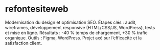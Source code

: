 # refontesiteweb
Modernisation du design et optimisation SEO. Étapes clés : audit, wireframes, développement responsive (HTML/CSS/JS, WordPress), tests et mise en ligne. Résultats : -40 % temps de chargement, +30 % trafic organique. Outils : Figma, WordPress. Projet axé sur l’efficacité et la satisfaction client.
